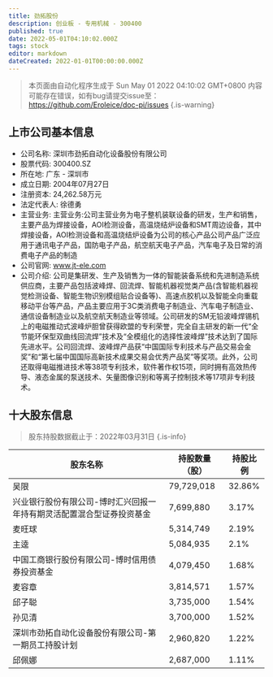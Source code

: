 ```yaml
---
title: 劲拓股份
description: 创业板 - 专用机械 - 300400
published: true
date: 2022-05-01T04:10:02.000Z
tags: stock
editor: markdown
dateCreated: 2022-01-01T00:00:00.000Z
---
```


> 本页面由自动化程序生成于 Sun May 01 2022 04:10:02 GMT+0800
> 内容可能存在错误，如有bug请提交issue至：https://github.com/Eroleice/doc-pi/issues
{.is-warning}

## 上市公司基本信息
- 公司名称: 深圳市劲拓自动化设备股份有限公司
- 股票代码: 300400.SZ
- 所在地: 广东 - 深圳市
- 成立日期: 2004年07月27日
- 注册资本: 24,262.58万元
- 法定代表人: 徐德勇
- 主营业务: 主营业务:公司主营业务为电子整机装联设备的研发，生产和销售，主要产品为焊接设备，AOI检测设备，高温烧结炉设备和SMT周边设备，其中焊接设备，AOI检测设备和高温烧结炉设备为公司的核心产品公司产品广泛应用于通讯电子产品，国防电子产品，航空航天电子产品，汽车电子及日常的消费电子产品的制造
- 公司官网: www.jt-ele.com
- 公司介绍: 公司是集研发、生产及销售为一体的智能装备系统和先进制造系统供应商，主要产品包括波峰焊、回流焊、智能机器视觉类产品(含智能机器视觉检测设备、智能生物识别模组贴合设备等)、高速点胶机以及智能全向重载移动平台等产品，产品主要应用于3C类消费电子制造业、汽车电子制造业、通信设备制造业以及航空航天制造业等领域。公司研发的SM无铅波峰焊锡机上的电磁推动式波峰炉胆曾获得欧盟的专利荣誉，完全自主研发的新一代“全节能环保型双曲线回流焊”技术及“全模组化的选择性波峰焊”技术达到了国际先进水平。公司回流焊、波峰焊产品获“中国国际专利技术与产品交易会金奖”和“第七届中国国际高新技术成果交易会优秀产品奖”等奖项。此外，公司还取得电磁推进技术等38项专利技术，软件著作权15项，同时拥有高效热传导、液态金属的泵送技术、矢量图像识别和等离子控制技术等17项非专利技术。


## 十大股东信息
> 股东持股数据截止于：2022年03月31日
{.is-info}

| 股东名称 | 持股数量（股） | 持股比例 |
| --- | --- | --- |
| 吴限 | 79,729,018 | 32.86% |
| 兴业银行股份有限公司-博时汇兴回报一年持有期灵活配置混合型证券投资基金 | 7,699,880 | 3.17% |
| 麦旺球 | 5,314,749 | 2.19% |
| 主逵 | 5,084,935 | 2.1% |
| 中国工商银行股份有限公司-博时信用债券投资基金 | 4,079,450 | 1.68% |
| 麦容章 | 3,814,571 | 1.57% |
| 邱子聪 | 3,735,000 | 1.54% |
| 孙见清 | 3,700,000 | 1.52% |
| 深圳市劲拓自动化设备股份有限公司-第一期员工持股计划 | 2,960,820 | 1.22% |
| 邱佩娜 | 2,687,000 | 1.11% |




